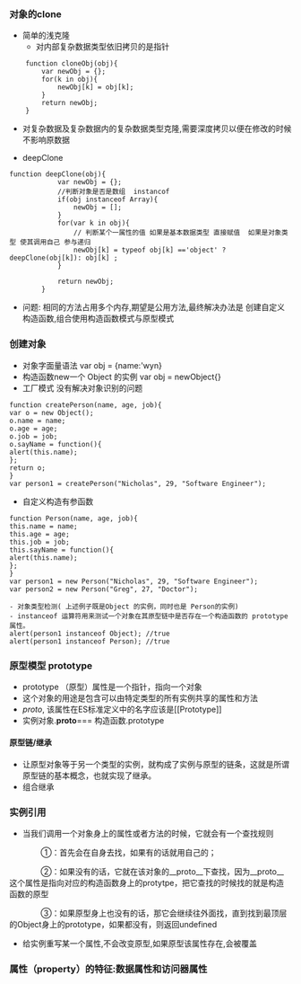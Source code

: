 ### 对象的clone
+  简单的浅克隆 
    - 对内部复杂数据类型依旧拷贝的是指针
```
    function cloneObj(obj){
        var newObj = {};
        for(k in obj){
            newObj[k] = obj[k];
        }
        return newObj;
    }
```
- 对复杂数据及复杂数据内的复杂数据类型克隆,需要深度拷贝以便在修改的时候不影响原数据
+ deepClone
```
function deepClone(obj){
            var newObj = {};
            //判断对象是否是数组  instancof
            if(obj instanceof Array){
                newObj = [];
            }
            for(var k in obj){
                // 判断某个一属性的值 如果是基本数据类型 直接赋值  如果是对象类型 使其调用自己 参与递归
                newObj[k] = typeof obj[k] =='object' ? deepClone(obj[k]): obj[k] ;
            }

            return newObj;
        }
```
- 问题: 相同的方法占用多个内存,期望是公用方法,最终解决办法是
创建自定义构造函数,组合使用构造函数模式与原型模式
### 创建对象
+ 对象字面量语法 var obj = {name:'wyn}
+ 构造函数new一个 Object 的实例 var obj = newObject{}
+ 工厂模式 没有解决对象识别的问题
```
function createPerson(name, age, job){
var o = new Object();
o.name = name;
o.age = age;
o.job = job;
o.sayName = function(){
alert(this.name);
};
return o;
}
var person1 = createPerson("Nicholas", 29, "Software Engineer");
```
+ 自定义构造有参函数
```
function Person(name, age, job){
this.name = name;
this.age = age;
this.job = job;
this.sayName = function(){
alert(this.name);
};
}
var person1 = new Person("Nicholas", 29, "Software Engineer");
var person2 = new Person("Greg", 27, "Doctor");
```
    - 对象类型检测( 上述例子既是Object 的实例，同时也是 Person的实例)
    - instanceof 运算符用来测试一个对象在其原型链中是否存在一个构造函数的 prototype 属性。
    alert(person1 instanceof Object); //true
    alert(person1 instanceof Person); //true
### 原型模型 prototype 
- prototype （原型）属性是一个指针，指向一个对象
- 这个对象的用途是包含可以由特定类型的所有实例共享的属性和方法
- _proto_, 该属性在ES标准定义中的名字应该是[[Prototype]]
- 实例对象.__proto__=== 构造函数.prototype
#### 原型链/继承
- 让原型对象等于另一个类型的实例，就构成了实例与原型的链条，这就是所谓原型链的基本概念，也就实现了继承。
- 组合继承
###  实例引用
- 当我们调用一个对象身上的属性或者方法的时候，它就会有一个查找规则

　　　　①：首先会在自身去找，如果有的话就用自己的；

　　　　②：如果没有的话，它就在该对象的__proto__下查找，因为__proto__这个属性是指向对应的构造函数身上的protytpe，把它查找的时候找的就是构造函数的原型

　　　　③：如果原型身上也没有的话，那它会继续往外面找，直到找到最顶层的Object身上的prototype，如果都没有，则返回undefined
- 给实例重写某一个属性,不会改变原型,如果原型该属性存在,会被覆盖
### 属性（property）的特征:数据属性和访问器属性

